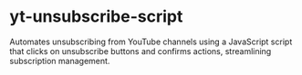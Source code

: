 # yt-unsubscribe-script
Automates unsubscribing from YouTube channels using a JavaScript script that clicks on unsubscribe buttons and confirms actions, streamlining subscription management.

